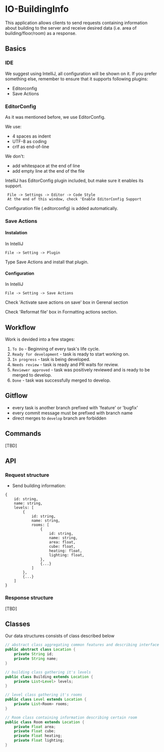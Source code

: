 # IO-BuildingInfo

This application allows clients to send requests containing information about building to the server
and receive desired data (i.e. area of building/floor/room) as a response.

## Basics
### IDE
We suggest using IntelliJ, all configuration will be shown on it.
If you prefer something else, remember to ensure that it supports following plugins:

* Editorconfig
* Save Actions

### EditorConfig

As it was mentioned before, we use EditorConfig.

We use:

* 4 spaces as indent
* UTF-8 as coding
* crlf as end-of-line

We don't:

* add whitespace at the end of line
* add empty line at the end of the file

IntelliJ has EditorConfig plugin included, but make sure it enables its support.
```
 File -> Settings -> Editor -> Code Style
 At the end of this window, check 'Enable EditorConfig Support
```

Configuration file (.editorconfig) is added automatically.

### Save Actions

#### Instalation

In IntelliJ
```
File -> Setting -> Plugin
```
Type Save Actions and install that plugin.

#### Configuration
In IntelliJ
```
File -> Setting -> Save Actions
```
Check 'Activate save actions on save' box in Gerenal section

Check 'Reformat file' box in Formatting actions section.

## Workflow
Work is devided into a few stages:
1. `To Do` - Beginning of every task's life cycle.
2. `Ready for development` - task is ready to start working on.
3. `In progress` - task is being developed. 
4. `Needs review` - task is ready and PR waits for review.
5. `Reviewer approved` - task was positively reviewed and is ready to be merged to develop.
6. `Done` - task was successfully merged to develop.

## Gitflow
* every task is another branch prefixed with 'feature' or 'bugfix'
* every commit message must be prefixed with branch name
* direct merges to `develop` branch are forbidden

## Commands
[TBD]

## API
### Request structure
* Send building information:
```
{
    id: string,
    name: string,
    levels: [
        {
            id: string,
            name: string,
            rooms: [
                {
                    id: string,
                    name: string,
                    area: float,
                    cube: float,
                    heating: float,
                    lighting: float,
                },
                {...}
            ]
        },
        {...}
    ]
}
```
### Response structure
[TBD]

## Classes
Our data structures consists of class described below 

```java
// abstract class aggregating common features and describing interface of our data structures
public abstract class Location {
    private String id;
    private String name;
}

// building class gathering it's levels
public class Building extends Location {
    private List<Level> levels;
}

// level class gathering it's rooms
public class Level extends Location {
    private List<Room> rooms;
}

// Room class containing information describing certain room
public class Room extends Location {
    private Float area;
    private Float cube;
    private Float heating;
    private Float lighting;
}
```